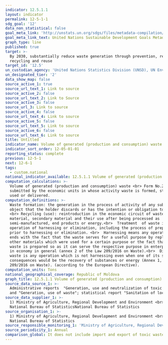 ```yaml
---
indicator: 12.5.1.1
layout: indicator
permalink: 12-5-1-1
sdg_goal: '12'
data_non_statistical: false
goal_meta_link: 'http://unstats.un.org/sdgs/files/metadata-compilation/Metadata-Goal-12.pdf'
goal_meta_link_text: United Nations Sustainable Development Goals Metadata (pdf 782kB)
graph_type: line
published: true
target: >-
  By 2030, substantially reduce waste generation through prevention, reduction,
  recycling and reuse
target_id: '12.5'
un_custodian_agency: 'United Nations Statistics Division (UNSD), UN Environment (UNEP)'
un_designated_tier: '2'
data_show_map: false
source_active_1: true
source_url_text_1: Link to source
source_active_2: false
source_url_text_2: Link to Source
source_active_3: false
source_url_3: Link to source
source_active_4: false
source_url_text_4: Link to source
source_active_5: false
source_url_text_5: Link to source
source_active_6: false
source_url_text_6: Link to source
title: Untitled
indicator_name: Volume of generated (production and consumption) waste per person
indicator_sort_order: 12-05-01-01
reporting_status: complete
previous: 12-5-1
next: 12-6-1
tags:
  - custom.national
national_indicator_available: 12.5.1.1 Volume of generated (production and consumption) waste per person
computation_calculations: >-
  Volume of generated (production and consumption) waste <br> Form No.2-waste is
  submitted by the economic units in whose activity waste is formed, stored,
  used or delivered.
computation_definitions: >-
  Waste formation: the generation in the process of activity of any substance or
  object that the holder discards or has the intention or obligation to discard.
  <br> Recycling (use): reintroduction in the economic circuit of waste as raw
  material, secondary material and their use after being processed as
  semi-manufactured, end products or energy.<br>  Treatment  of waste is the
  operation of harnessing or elimination, including the process of preparing
  prior to harnessing or elimination. <br>  Harnessing means any operation which
  ends with the fact that the waste serves for a useful purpose by replacing
  other materials which were used for a certain purpose or the fact that the
  waste is prepared so as it can serve the respective purpose in enterprises or
  in economy in general (annex 2 of the Law 209/2016 on Waste).<br>  Disposal of
  waste is any operation which is not harnessing even when one of its secondary
  consequences would be the recovery of substances or energy (Annex 1, Law
  209/2016 on Waste). (according to the European Directive).
computation_units: Tons
national_geographical_coverage: Republic of Moldova
graph_title: 12.5.1.1 Volume of generated (production and consumption) waste per person
source_data_source_1: >-
  Administrative reports  "Generation, use and neutralization of toxic waste"
  and "Generation, use of waste"; statistical report "Sanitation of localities"
source_data_supplier_1: >-
  1) Ministry of Agriculture, Regional Development and Environment <br>, 2)
  National Bureau of StatisticsNational Bureau of Statistics
source_organisation_1: >-
  1) Ministry of Agriculture, Regional Development and Environment <br>, 2)
  National Bureau of Statistics
source_responsible_monitoring_1: 'Ministry of Agriculture, Regional Development and Environment'
source_periodicity_1: Annual
comparison_global: It does not include import and export of toxic waste.
---
```


